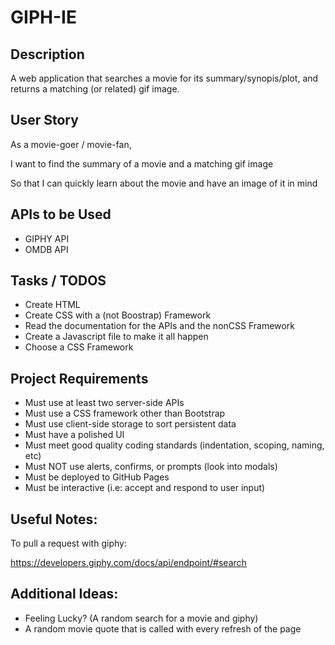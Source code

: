# GIPH-IE

## Description
A web application that searches a movie for its summary/synopis/plot, and returns a matching (or related) gif image. 

## User Story


As a movie-goer / movie-fan,

I want to find the summary of a movie and a matching gif image

So that I can quickly learn about the movie and have an image of it in mind

## APIs to be Used
- GIPHY API
- OMDB API 

## Tasks / TODOS
- Create HTML
- Create CSS with a (not Boostrap) Framework
- Read the documentation for the APIs and the nonCSS Framework
- Create a Javascript file to make it all happen
- Choose a CSS Framework

## Project Requirements
- Must use at least two server-side APIs
- Must use a CSS framework other than Bootstrap
- Must use client-side storage to sort persistent data
- Must have a polished UI
- Must meet good quality coding standards (indentation, scoping, naming, etc)
- Must NOT use alerts, confirms, or prompts (look into modals)
- Must be deployed to GitHub Pages
- Must be interactive (i.e: accept and respond to user input)

## Useful Notes: 

To pull a request with giphy: 

https://developers.giphy.com/docs/api/endpoint/#search 


## Additional Ideas: 
- Feeling Lucky? (A random search for a movie and giphy)
- A random movie quote that is called with every refresh of the page